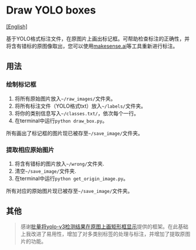 # Draw YOLO boxes
[\[English\]](https://github.com/waittim/draw_yolo_box/blob/main/README.md)

基于YOLO格式标注文件，在原图片上画出标记框。可帮助检查标注的正确性，并将含有错标的原图像取出，您可以使用[makesense.ai](https://www.makesense.ai/)等工具重新进行标注。


## 用法

### 绘制标记框
1. 将所有原始图片放入`~/raw_images/`文件夹。
2. 将所有标注文件（YOLO格式txt）放入`~/labels/`文件夹。
3. 将你的类别信息写入`~/classes.txt/`，依次每个一行。
4. 在terminal中运行`python draw_box.py`。

所有画出了标记框的图片现已被存至`~/save_image/`文件夹。

### 提取相应原始图片
1. 将含有错标的图片放入`~/wrong/`文件夹.
2. 清空`~/save_image/`文件夹.
3. 在terminal中运行`python get_origin_image.py`。
 
所有对应的原始图片现已被存至`~/save_image/`文件夹。

## 其他

> 感谢[批量将yolo-v3检测结果在原图上画矩形框显示](https://blog.csdn.net/qq_32761549/article/details/90210036)提供的框架。在此基础上我改进了易用性，增加了对多类别标签的处理与标注，并增加了提取原图片的功能。 
